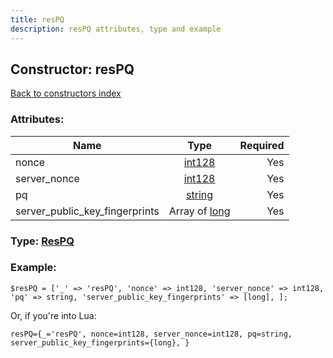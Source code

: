 ```yaml
---
title: resPQ
description: resPQ attributes, type and example
---
```

## Constructor: resPQ  
[Back to constructors index](index.md)



### Attributes:

| Name     |    Type       | Required |
|----------|:-------------:|---------:|
|nonce|[int128](../types/int128.md) | Yes|
|server\_nonce|[int128](../types/int128.md) | Yes|
|pq|[string](../types/string.md) | Yes|
|server\_public\_key\_fingerprints|Array of [long](../types/long.md) | Yes|



### Type: [ResPQ](../types/ResPQ.md)


### Example:

```
$resPQ = ['_' => 'resPQ', 'nonce' => int128, 'server_nonce' => int128, 'pq' => string, 'server_public_key_fingerprints' => [long], ];
```  

Or, if you're into Lua:  


```
resPQ={_='resPQ', nonce=int128, server_nonce=int128, pq=string, server_public_key_fingerprints={long}, }

```


